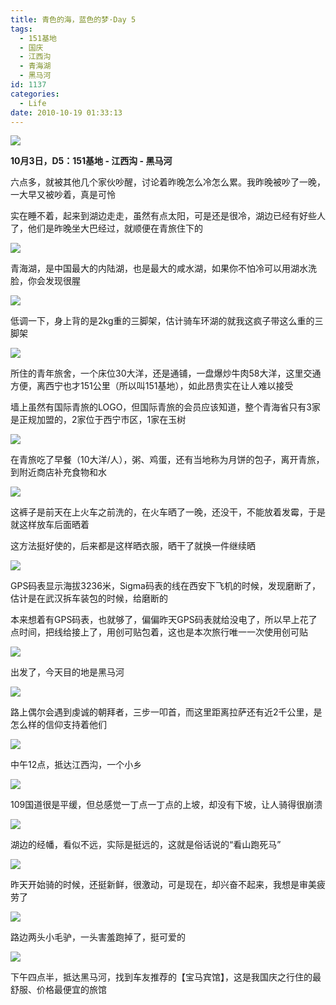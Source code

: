 ```yaml
---
title: 青色的海，蓝色的梦·Day 5
tags:
  - 151基地
  - 国庆
  - 江西沟
  - 青海湖
  - 黑马河
id: 1137
categories:
  - Life
date: 2010-10-19 01:33:13
---
```


![](/images/2010/10/19_201010190054077627_7348.jpg)

**10月3日，D5：151基地 - 江西沟 - 黑马河**

六点多，就被其他几个家伙吵醒，讨论着昨晚怎么冷怎么累。我昨晚被吵了一晚，一大早又被吵着，真是可怜

实在睡不着，起来到湖边走走，虽然有点太阳，可是还是很冷，湖边已经有好些人了，他们是昨晚坐大巴经过，就顺便在青旅住下的

![](/images/2010/10/19_201010190103447163_7349.jpg)

青海湖，是中国最大的内陆湖，也是最大的咸水湖，如果你不怕冷可以用湖水洗脸，你会发现很腥

![](/images/2010/10/19_201010190104072846_7350.jpg)

低调一下，身上背的是2kg重的三脚架，估计骑车环湖的就我这疯子带这么重的三脚架

![](/images/2010/10/19_201010190105464803_7351.jpg)

所住的青年旅舍，一个床位30大洋，还是通铺，一盘爆炒牛肉58大洋，这里交通方便，离西宁也才151公里（所以叫151基地），如此昂贵实在让人难以接受

墙上虽然有国际青旅的LOGO，但国际青旅的会员应该知道，整个青海省只有3家是正规加盟的，2家位于西宁市区，1家在玉树

![](/images/2010/10/19_201010190113454248_7352.jpg)

在青旅吃了早餐（10大洋/人），粥、鸡蛋，还有当地称为月饼的包子，离开青旅，到附近商店补充食物和水

![](/images/2010/10/19_201010190115434860_7353.jpg)

这裤子是前天在上火车之前洗的，在火车晒了一晚，还没干，不能放着发霉，于是就这样放车后面晒着

这方法挺好使的，后来都是这样晒衣服，晒干了就换一件继续晒

![](/images/2010/10/19_201010190120368480_7354.jpg)

GPS码表显示海拔3236米，Sigma码表的线在西安下飞机的时候，发现磨断了，估计是在武汉拆车装包的时候，给磨断的

本来想着有GPS码表，也就够了，偏偏昨天GPS码表就给没电了，所以早上花了点时间，把线给接上了，用创可贴包着，这也是本次旅行唯一一次使用创可贴

![](/images/2010/10/19_201010190124285145_7355.jpg)

出发了，今天目的地是黑马河

![](/images/2010/10/19_201010190125441132_7356.jpg)

路上偶尔会遇到虔诚的朝拜者，三步一叩首，而这里距离拉萨还有近2千公里，是怎么样的信仰支持着他们

![](/images/2010/10/19_201010190130373622_7357.jpg)

中午12点，抵达江西沟，一个小乡

![](/images/2010/10/19_201010200024424226_7358.jpg)

109国道很是平缓，但总感觉一丁点一丁点的上坡，却没有下坡，让人骑得很崩溃

![](/images/2010/10/19_201010200028082356_7359.jpg)

湖边的经幡，看似不远，实际是挺远的，这就是俗话说的&ldquo;看山跑死马&rdquo;

![](/images/2010/10/19_201010200029402173_7360.jpg)

昨天开始骑的时候，还挺新鲜，很激动，可是现在，却兴奋不起来，我想是审美疲劳了

![](/images/2010/10/19_201010200030006808_7361.jpg)

路边两头小毛驴，一头害羞跑掉了，挺可爱的

![](/images/2010/10/19_201010200033301702_7362.jpg)

下午四点半，抵达黑马河，找到车友推荐的【宝马宾馆】，这是我国庆之行住的最舒服、价格最便宜的旅馆